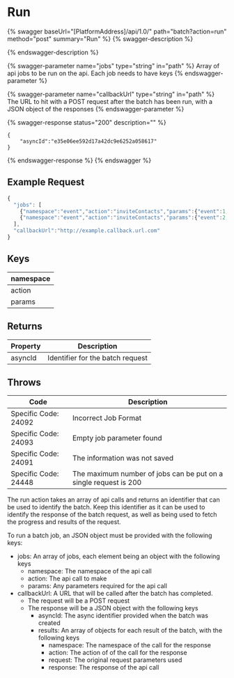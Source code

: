 # Run

{% swagger baseUrl="[PlatformAddress]/api/1.0/" path="batch?action=run" method="post" summary="Run" %}
{% swagger-description %}

{% endswagger-description %}

{% swagger-parameter name="jobs" type="string" in="path" %}
Array of api jobs to be run on the api. Each job needs to have keys
{% endswagger-parameter %}

{% swagger-parameter name="callbackUrl" type="string" in="path" %}
The URL to hit with a POST request after the batch has been run, with a JSON object of the responses
{% endswagger-parameter %}

{% swagger-response status="200" description="" %}
```
{
    "asyncId":"e35e06ee592d17a42dc9e6252a058617"
}
```
{% endswagger-response %}
{% endswagger %}

## Example Request

```javascript
{
  "jobs": [
	{"namespace":"event","action":"inviteContacts","params":{"event":1,"contacts":[1,2,3]}},
	{"namespace":"event","action":"inviteContacts","params":{"event":2,"contacts":[1,2,4]}},
  ],
  "callbackUrl":"http://example.callback.url.com"
}
```

## Keys

| namespace |
| --------- |
| action    |
| params    |

## Returns

| Property | Description                      |
| -------- | -------------------------------- |
| asyncId  | Identifier for the batch request |

## Throws

| Code                 | Description                   |
| -------------------- | ----------------------------- |
| Specific Code: 24092 | Incorrect Job Format          |
| Specific Code: 24093 | Empty job parameter found     |
| Specific Code: 24091 | The information was not saved |
| Specific Code: 24448 | The maximum number of jobs can be put on a single request is 200 |

The run action takes an array of api calls and returns an identifier that can be used to identify the batch. Keep this identifier as it can be used to identify the response of the batch request, as well as being used to fetch the progress and results of the request.

To run a batch job, an JSON object must be provided with the following keys:

* jobs: An array of jobs, each element being an object with the following keys
  * namespace: The namespace of the api call
  * action: The api call to make
  * params: Any parameters required for the api call
* callbackUrl: A URL that will be called after the batch has completed.
  * The request will be a POST request
  * The response will be a JSON object with the following keys
    * asyncId: The async identifier provided when the batch was created
    * results: An array of objects for each result of the batch, with the following keys
      * namespace: The namespace of the call for the response
      * action: The action of of the call for the response
      * request: The original request parameters used
      * response: The response of the api call
